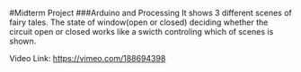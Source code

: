 #Midterm Project
###Arduino and Processing
 It shows 3 different scenes of fairy tales. The state of window(open or closed) deciding whether the circuit open or closed works like a swicth controling  which of scenes is shown. 
 
Video Link: <https://vimeo.com/188694398>
